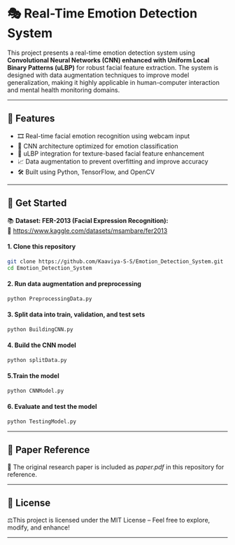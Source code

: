 # 🎭 Real-Time Emotion Detection System
This project presents a real-time emotion detection system using **Convolutional Neural Networks (CNN) enhanced with Uniform Local Binary Patterns (uLBP)** for robust facial feature extraction. The system is designed with data augmentation techniques to improve model generalization, making it highly applicable in human-computer interaction and mental health monitoring domains.  

---

## 📌 Features  
- 🎞️ Real-time facial emotion recognition using webcam input  
- 🧠 CNN architecture optimized for emotion classification  
- 🔄 uLBP integration for texture-based facial feature enhancement  
- 📈 Data augmentation to prevent overfitting and improve accuracy
- 🛠️ Built using Python, TensorFlow, and OpenCV
   
---

## 🚀 Get Started  
📚 **Dataset: FER-2013 (Facial Expression Recognition):**  
🔗 https://www.kaggle.com/datasets/msambare/fer2013

#### 1. Clone this repository  
``` bash
git clone https://github.com/Kaaviya-S-S/Emotion_Detection_System.git
cd Emotion_Detection_System
```
#### 2. Run data augmentation and preprocessing
``` bash
python PreprocessingData.py
```
#### 3. Split data into train, validation, and test sets 
``` bash
python BuildingCNN.py
```
#### 4. Build the CNN model
``` bash
python splitData.py
```
#### 5.Train the model  
``` bash
python CNNModel.py
```
#### 6. Evaluate and test the model  
``` bash
python TestingModel.py
```
---

## 📄 Paper Reference
📝 The original research paper is included as *paper.pdf* in this repository for reference.  

---

## 📃 License  
⚖️This project is licensed under the MIT License – Feel free to explore, modify, and enhance!  

---


